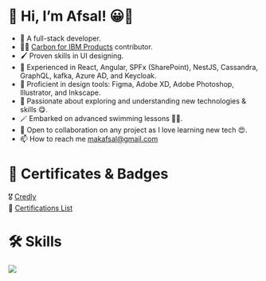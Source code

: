 # 👋 Hi, I’m Afsal! 😀🤝

- 🥷 A full-stack developer.
- 🧑‍💻 [Carbon for IBM Products](https://github.com/carbon-design-system/ibm-products) contributor.
- 🖌️ Proven skills in UI designing.
- 🎯 Experienced in React, Angular, SPFx (SharePoint), NestJS, Cassandra, GraphQL, kafka, Azure AD, and Keycloak.
- 🎨 Proficient in design tools: Figma, Adobe XD, Adobe Photoshop, Illustrator, and Inkscape.
- 📖 Passionate about exploring and understanding new technologies & skills 😋.
- 🪄 Embarked on advanced swimming lessons 🏊‍♂️.
- 💞️ Open to collaboration on any project as I love learning new tech 😍.
- 📫 How to reach me <a href="mailto:makafsal@gmail.com">makafsal@gmail.com</a>

# 🏅 Certificates & Badges
🎖️ [Credly](https://www.credly.com/users/afsal.k/badges) <br />
📝 [Certifications List](https://www.linkedin.com/in/afsal-k-950b20135/details/certifications/)

# 🛠️ Skills
<img src="https://skillicons.dev/icons?i=js,ts,react,angular,nest,html,css,scss,redux,rxjs,cassandra,figma,ai,photoshop" />

<!---
makafsal/makafsal is a ✨ special ✨ repository because its `README.md` (this file) appears on your GitHub profile.
You can click the Preview link to take a look at your changes.
--->

